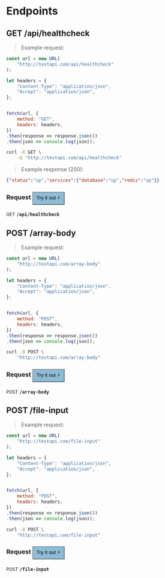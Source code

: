 # Endpoints


## GET /api/healthcheck




> Example request:

```javascript
const url = new URL(
    "http://testapi.com/api/healthcheck"
);

let headers = {
    "Content-Type": "application/json",
    "Accept": "application/json",
};


fetch(url, {
    method: "GET",
    headers: headers,
})
.then(response => response.json())
.then(json => console.log(json));
```

```bash
curl -X GET \
    -G "http://testapi.com/api/healthcheck" 

```


> Example response (200):

```json
{"status":"up","services":{"database":"up","redis":"up"}}
```
<div id="execution-results-GET-api-healthcheck" hidden>
    <blockquote>Received response<span id="execution-response-status-GET-api-healthcheck"></span>:</blockquote>
    <pre class="json"><code id="execution-response-content-GET-api-healthcheck"></code></pre>
</div>
<div id="execution-error-GET-api-healthcheck" hidden>
    <blockquote>Request failed with error:</blockquote>
    <pre><code id="execution-error-message-GET-api-healthcheck"></code></pre>
</div>

<form id="form-GET-api-healthcheck" data-method="GET" data-path="/api/healthcheck" data-authed="0" data-hasfiles="0" data-headers='{"Content-Type":"application/json","Accept":"application/json"}' onsubmit="event.preventDefault(); executeTryOut('GET-api-healthcheck', this);">
<h3>
    Request
    <button type="button" style="background-color: #8fbcd4; padding: 5px 10px; border-radius 5px; border-width: thin;" id="btn-tryout-GET-api-healthcheck" onclick="tryItOut('GET-api-healthcheck');">Try it out ⚡</button>
    <button type="button" style="background-color: #c97a7e; padding: 5px 10px; border-radius 5px; border-width: thin;" id="btn-canceltryout-GET-api-healthcheck" onclick="cancelTryOut('GET-api-healthcheck');" hidden>Cancel</button>&nbsp;&nbsp;
    <button type="submit" style="background-color: #6ac174; padding: 5px 10px; border-radius 5px; border-width: thin;" id="btn-executetryout-GET-api-healthcheck" hidden>Send Request 💥</button>
</h3>
<p>
<small class="badge badge-green">GET</small>
 <b><code>/api/healthcheck</b></code>
</p>
</form>

## POST /array-body




> Example request:

```javascript
const url = new URL(
    "http://testapi.com/array-body"
);

let headers = {
    "Content-Type": "application/json",
    "Accept": "application/json",
};


fetch(url, {
    method: "POST",
    headers: headers,
})
.then(response => response.json())
.then(json => console.log(json));
```

```bash
curl -X POST \
    "http://testapi.com/array-body" 

```


<div id="execution-results-POST-array-body" hidden>
    <blockquote>Received response<span id="execution-response-status-POST-array-body"></span>:</blockquote>
    <pre class="json"><code id="execution-response-content-POST-array-body"></code></pre>
</div>
<div id="execution-error-POST-array-body" hidden>
    <blockquote>Request failed with error:</blockquote>
    <pre><code id="execution-error-message-POST-array-body"></code></pre>
</div>

<form id="form-POST-array-body" data-method="POST" data-path="/array-body" data-authed="0" data-hasfiles="0" data-headers='{"Content-Type":"application/json","Accept":"application/json"}' onsubmit="event.preventDefault(); executeTryOut('POST-array-body', this);">
<h3>
    Request
    <button type="button" style="background-color: #8fbcd4; padding: 5px 10px; border-radius 5px; border-width: thin;" id="btn-tryout-POST-array-body" onclick="tryItOut('POST-array-body');">Try it out ⚡</button>
    <button type="button" style="background-color: #c97a7e; padding: 5px 10px; border-radius 5px; border-width: thin;" id="btn-canceltryout-POST-array-body" onclick="cancelTryOut('POST-array-body');" hidden>Cancel</button>&nbsp;&nbsp;
    <button type="submit" style="background-color: #6ac174; padding: 5px 10px; border-radius 5px; border-width: thin;" id="btn-executetryout-POST-array-body" hidden>Send Request 💥</button>
</h3>
<p>
<small class="badge badge-black">POST</small>
 <b><code>/array-body</b></code>
</p>
</form>

## POST /file-input




> Example request:

```javascript
const url = new URL(
    "http://testapi.com/file-input"
);

let headers = {
    "Content-Type": "application/json",
    "Accept": "application/json",
};


fetch(url, {
    method: "POST",
    headers: headers,
})
.then(response => response.json())
.then(json => console.log(json));
```

```bash
curl -X POST \
    "http://testapi.com/file-input" 

```


<div id="execution-results-POST-file-input" hidden>
    <blockquote>Received response<span id="execution-response-status-POST-file-input"></span>:</blockquote>
    <pre class="json"><code id="execution-response-content-POST-file-input"></code></pre>
</div>
<div id="execution-error-POST-file-input" hidden>
    <blockquote>Request failed with error:</blockquote>
    <pre><code id="execution-error-message-POST-file-input"></code></pre>
</div>

<form id="form-POST-file-input" data-method="POST" data-path="/file-input" data-authed="0" data-hasfiles="0" data-headers='{"Content-Type":"application/json","Accept":"application/json"}' onsubmit="event.preventDefault(); executeTryOut('POST-file-input', this);">
<h3>
    Request
    <button type="button" style="background-color: #8fbcd4; padding: 5px 10px; border-radius 5px; border-width: thin;" id="btn-tryout-POST-file-input" onclick="tryItOut('POST-file-input');">Try it out ⚡</button>
    <button type="button" style="background-color: #c97a7e; padding: 5px 10px; border-radius 5px; border-width: thin;" id="btn-canceltryout-POST-file-input" onclick="cancelTryOut('POST-file-input');" hidden>Cancel</button>&nbsp;&nbsp;
    <button type="submit" style="background-color: #6ac174; padding: 5px 10px; border-radius 5px; border-width: thin;" id="btn-executetryout-POST-file-input" hidden>Send Request 💥</button>
</h3>
<p>
<small class="badge badge-black">POST</small>
 <b><code>/file-input</b></code>
</p>
</form>


